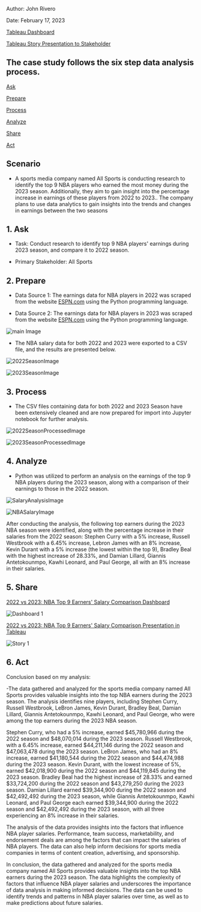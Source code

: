 Author: John Rivero

Date: February 17, 2023

[Tableau Dashboard](https://public.tableau.com/app/profile/john.r6470/viz/2022vs2023NBATop10EarnersSalaryComparisonDashboard/Dashboard1)

[Tableau Story Presentation to Stakeholder](https://public.tableau.com/app/profile/john.r6470/viz/2022vs2023NBATop10EarnersSalaryComparison/Story1)


## The case study follows the six step data analysis process.

 [Ask](#1-Ask)

 [Prepare](#2-Prepare)

 [Process](#3-Process)

 [Analyze](#4-Analyze)

 [Share](#5-Share)

 [Act](#6-Act)


## Scenario

- A sports media company named All Sports is conducting research to identify the top 9 NBA players who earned the most money during the 2023 season. Additionally, they aim to gain insight into the percentage increase in earnings of these players from 2022 to 2023.. The company plans to use data analytics to gain insights into the trends and changes in earnings between the two seasons


## 1. Ask

 - Task: Conduct research to identify top 9 NBA players' earnings during 2023 season, and compare it to 2022 season.
 
 - Primary Stakeholder: All Sports


## 2. Prepare

- Data Source 1: The earnings data for NBA players in 2022 was scraped from the website [ESPN.com](http://www.espn.com/nba/salaries/_/year/2022) using the Python programming language.

- Data Source 2: The earnings data for NBA players in 2023 was scraped from the website [ESPN.com](http://www.espn.com/nba/salaries) using the Python programming language.

![main Image](https://user-images.githubusercontent.com/81208412/221362249-44ff74d1-4a18-425e-a03f-fc117ab7e39c.jpg)

- The NBA salary data for both 2022 and 2023 were exported to a CSV file, and the results are presented below.

![2022SeasonImage](https://user-images.githubusercontent.com/81208412/221361972-3c7b78a8-40e0-41f8-b1b7-3c582b7c827f.jpg)

![2023SeasonImage](https://user-images.githubusercontent.com/81208412/221361977-fad0ef5c-b538-4977-a0f1-8187ffef7d30.jpg)


## 3. Process

- The CSV files containing data for both 2022 and 2023 Season have been extensively cleaned and are now prepared for import into Jupyter notebook for further analysis.

![2022SeasonProcessedImage](https://user-images.githubusercontent.com/81208412/221362591-8be7754b-832a-4efb-ae9c-dc8c3650468f.jpg)

![2023SeasonProcessedImage](https://user-images.githubusercontent.com/81208412/221362594-9e28eebf-53cf-41a4-9cdc-959d5b374ed9.jpg)


## 4. Analyze

- Python was utilized to perform an analysis on the earnings of the top 9 NBA players during the 2023 season, along with a comparison of their earnings to those in the 2022 season.

![SalaryAnalysisImage](https://user-images.githubusercontent.com/81208412/221362786-1f6619f9-1a5c-49b7-88f8-0723222b554c.jpg)

![NBASalaryImage](https://user-images.githubusercontent.com/81208412/221362793-76f0ff8c-d874-4055-aa36-0974bc4413cd.jpg)

After conducting the analysis, the following top earners during the 2023 NBA season were identified, along with the percentage increase in their salaries from the 2022 season: Stephen Curry with a 5% increase, Russell Westbrook with a 6.45% increase, Lebron James with an 8% increase, Kevin Durant with a 5% increase (the lowest within the top 9), Bradley Beal with the highest increase of 28.33%, and Damian Lillard, Giannis Antetokounmpo, Kawhi Leonard, and Paul George, all with an 8% increase in their salaries.


## 5. Share

[2022 vs 2023: NBA Top 9 Earners' Salary Comparison Dashboard](https://public.tableau.com/app/profile/john.r6470/viz/2022vs2023NBATop10EarnersSalaryComparisonDashboard/Dashboard1)

![Dashboard 1](https://user-images.githubusercontent.com/81208412/221365440-2a5bcaac-f8a3-4feb-9100-26de307eeee0.png)

[2022 vs 2023: NBA Top 9 Earners' Salary Comparison Presentation in Tableau](https://public.tableau.com/app/profile/john.r6470/viz/2022vs2023NBATop10EarnersSalaryComparison/Story1)

![Story 1](https://user-images.githubusercontent.com/81208412/221365442-0cea5a10-4da5-4443-b0d4-3fd31f9ef267.png)


## 6. Act

Conclusion based on my analysis:

-The data gathered and analyzed for the sports media company named All Sports provides valuable insights into the top NBA earners during the 2023 season. The analysis identifies nine players, including Stephen Curry, Russell Westbrook, LeBron James, Kevin Durant, Bradley Beal, Damian Lillard, Giannis Antetokounmpo, Kawhi Leonard, and Paul George, who were among the top earners during the 2023 NBA season.

Stephen Curry, who had a 5% increase, earned $45,780,966 during the 2022 season and $48,070,014 during the 2023 season. Russell Westbrook, with a 6.45% increase, earned $44,211,146 during the 2022 season and $47,063,478 during the 2023 season. LeBron James, who had an 8% increase, earned $41,180,544 during the 2022 season and $44,474,988 during the 2023 season. Kevin Durant, with the lowest increase of 5%, earned $42,018,900 during the 2022 season and $44,119,845 during the 2023 season. Bradley Beal had the highest increase of 28.33% and earned $33,724,200 during the 2022 season and $43,279,250 during the 2023 season. Damian Lillard earned $39,344,900 during the 2022 season and $42,492,492 during the 2023 season, while Giannis Antetokounmpo, Kawhi Leonard, and Paul George each earned $39,344,900 during the 2022 season and $42,492,492 during the 2023 season, with all three experiencing an 8% increase in their salaries.

The analysis of the data provides insights into the factors that influence NBA player salaries. Performance, team success, marketability, and endorsement deals are among the factors that can impact the salaries of NBA players. The data can also help inform decisions for sports media companies in terms of content creation, advertising, and sponsorship.

In conclusion, the data gathered and analyzed for the sports media company named All Sports provides valuable insights into the top NBA earners during the 2023 season. The data highlights the complexity of factors that influence NBA player salaries and underscores the importance of data analysis in making informed decisions. The data can be used to identify trends and patterns in NBA player salaries over time, as well as to make predictions about future salaries.
